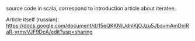   
  source code in scala, correspond to introduction article about iteratee.

  Article itself (russian): https://docs.google.com/document/d/15eQKKNjUdnIKjOJzu5JbsvmAmDxiRaR-yrmvVJF9DcA/edit?usp=sharing

